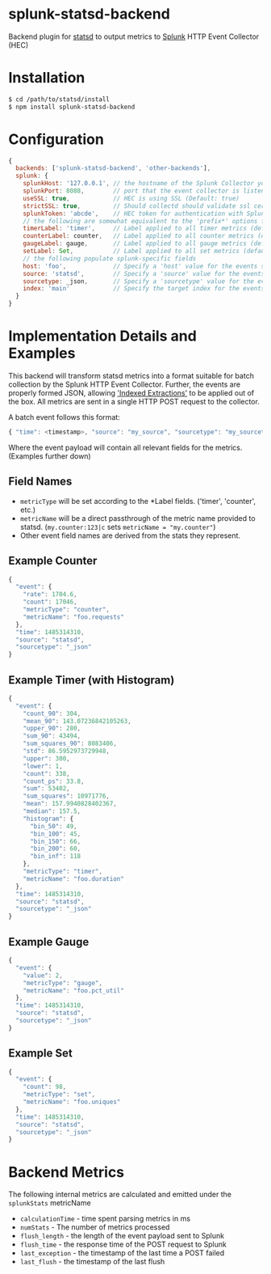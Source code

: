 splunk-statsd-backend
=====================
Backend plugin for [statsd](https://github.com/etsy/statsd) to output metrics to [Splunk](https://www.splunk.com) HTTP Event Collector (HEC)

# Installation
```bash
$ cd /path/to/statsd/install
$ npm install splunk-statsd-backend
```

# Configuration
```js
{
  backends: ['splunk-statsd-backend', 'other-backends'],
  splunk: {
    splunkHost: '127.0.0.1', // the hostname of the Splunk Collector you wish to send metrics (default: 127.0.0.1)
    splunkPort: 8088,        // port that the event collector is listening on (Default: 8088)
    useSSL: true,            // HEC is using SSL (Default: true)
    strictSSL: true,         // Should collectd should validate ssl certificates. Set to false if Splunk is using self-signed certs. (Default: true)
    splunkToken: 'abcde',    // HEC token for authentication with Splunk (required)
    // the following are somewhat equivalent to the 'prefix*' options for the graphite backend
    timerLabel: 'timer',     // Label applied to all timer metrics (default: 'timer')
    counterLabel: counter,   // Label applied to all counter metrics (default: 'counter')
    gaugeLabel: gauge,       // Label applied to all gauge metrics (default: 'gauge')
    setLabel: Set,           // Label applied to all set metrics (default: 'set')
    // the following populate splunk-specific fields
    host: 'foo',             // Specify a 'host' value for the events sent to Splunk. Leave unset to let Splunk infer this value.  
    source: 'statsd',        // Specify a 'source' value for the events sent to Splunk.  (default: statsd)
    sourcetype: _json,       // Specify a 'sourcetype' value for the events sent to Splunk. (default: _json)
    index: 'main'            // Specify the target index for the events sent to Splunk.  Leave unset to let Splunk control destination index.
  }
}
```

# Implementation Details and Examples
This backend will transform statsd metrics into a format suitable for batch collection by the Splunk HTTP Event Collector.  Further, the events are properly formed JSON, allowing ['Indexed Extractions'](http://dev.splunk.com/view/event-collector/SP-CAAAFB6) to be applied out of the box.  All metrics are sent in a single HTTP POST request to the collector.  

A batch event follows this format:
```js
{ "time": <timestamp>, "source": "my_source", "sourcetype": "my_sourcetype", "index": "my_index", "event": {...event payload...} }
```

Where the event payload will contain all relevant fields for the metrics.  (Examples further down)

## Field Names
* `metricType` will be set according to the *Label fields.  ('timer', 'counter', etc.)
* `metricName` will be a direct passthrough of the metric name provided to statsd.  (`my.counter:123|c` sets `metricName = "my.counter"`)
* Other event field names are derived from the stats they represent.  

## Example Counter
```js
{
  "event": {
    "rate": 1704.6,
    "count": 17046,
    "metricType": "counter",
    "metricName": "foo.requests"
  },
  "time": 1485314310,
  "source": "statsd",
  "sourcetype": "_json"
}
```

## Example Timer (with Histogram)
```js
{
  "event": {
    "count_90": 304,
    "mean_90": 143.07236842105263,
    "upper_90": 280,
    "sum_90": 43494,
    "sum_squares_90": 8083406,
    "std": 86.5952973729948,
    "upper": 300,
    "lower": 1,
    "count": 338,
    "count_ps": 33.8,
    "sum": 53402,
    "sum_squares": 10971776,
    "mean": 157.9940828402367,
    "median": 157.5,
    "histogram": {
      "bin_50": 49,
      "bin_100": 45,
      "bin_150": 66,
      "bin_200": 60,
      "bin_inf": 118
    },
    "metricType": "timer",
    "metricName": "foo.duration"
  },
  "time": 1485314310,
  "source": "statsd",
  "sourcetype": "_json"
}
```

## Example Gauge
```js
{
  "event": {
    "value": 2,
    "metricType": "gauge",
    "metricName": "foo.pct_util"
  },
  "time": 1485314310,
  "source": "statsd",
  "sourcetype": "_json"
}
```

## Example Set
```js
{
  "event": {
    "count": 98,
    "metricType": "set",
    "metricName": "foo.uniques"
  },
  "time": 1485314310,
  "source": "statsd",
  "sourcetype": "_json"
}
```

# Backend Metrics
The following internal metrics are calculated and emitted under the `splunkStats` metricName
* `calculationTime` - time spent parsing metrics in ms
* `numStats` - The number of metrics processed
* `flush_length` - the length of the event payload sent to Splunk
* `flush_time` - the response time of the POST request to Splunk
* `last_exception` - the timestamp of the last time a POST failed
* `last_flush` - the timestamp of the last flush
